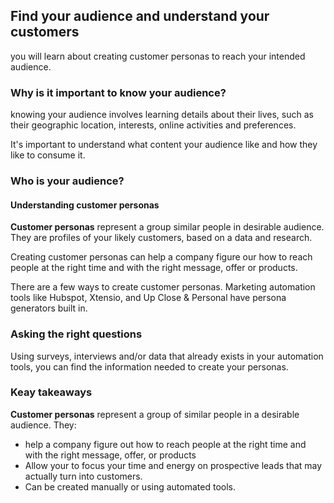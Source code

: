 ## Find your audience and understand your customers
you will learn about creating customer personas to reach your intended audience.

### Why is it important to know your audience?
knowing your audience involves learning details about their lives, such as their geographic location, interests, online activities and preferences.

It's important to understand what content your audience like and how they like to consume it.

### Who is your audience?

#### Understanding customer personas

**Customer personas** represent a group similar people in desirable audience. They are profiles of your likely customers, based on a data and research.

Creating customer personas can help a company figure our how to reach people at the right time and with the right message, offer or products.

There are a few ways to create customer personas. Marketing automation tools like Hubspot, Xtensio, and Up Close & Personal have persona generators built in.

### Asking the right questions

Using surveys, interviews and/or data that already exists in your automation tools, you can find the information needed to create your personas.

### Keay takeaways

**Customer personas** represent a group of similar people in a desirable audience. They:
- help a company figure out how to reach people at the right time and with the right message, offer, or products
- Allow your to focus your time and energy on prospective leads that may actually turn into customers.
- Can be created manually or using automated tools.